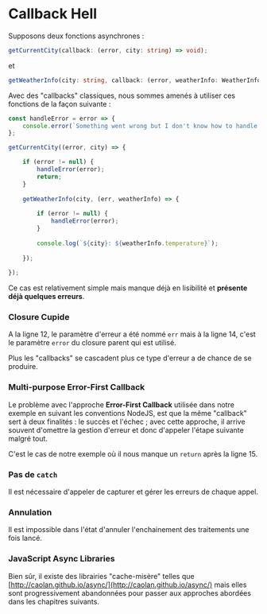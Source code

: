 # Callback Hell

Supposons deux fonctions asynchrones :

```typescript
getCurrentCity(callback: (error, city: string) => void);
```

et

```typescript
getWeatherInfo(city: string, callback: (error, weatherInfo: WeatherInfo) => void);
```

Avec des "callbacks" classiques, nous sommes amenés à utiliser ces fonctions de la façon suivante :

```typescript
const handleError = error => {
    console.error(`Something went wrong but I don't know how to handle it`);
};

getCurrentCity((error, city) => {

    if (error != null) {
        handleError(error);
        return;
    }
    
    getWeatherInfo(city, (err, weatherInfo) => {
        
        if (error != null) {
            handleError(error);
        }
        
        console.log(`${city}: ${weatherInfo.temperature}`);
        
    });
    
});
```

Ce cas est relativement simple mais manque déjà en lisibilité et **présente déjà quelques erreurs**.

### Closure Cupide

A la ligne 12, le paramètre d'erreur a été nommé `err` mais à la ligne 14, c'est le paramètre `error` du closure parent qui est utilisé.

Plus les "callbacks" se cascadent plus ce type d'erreur a de chance de se produire.

### Multi-purpose Error-First Callback

Le problème avec l'approche **Error-First Callback** utilisée dans notre exemple en suivant les conventions NodeJS, est que la même "callback" sert à deux finalités : le succès et l'échec ; avec cette approche, il arrive souvent d'omettre la gestion d'erreur et donc d'appeler l'étape suivante malgré tout.

C'est le cas de notre exemple où il nous manque un `return` après la ligne 15.

### Pas de `catch`

Il est nécessaire d'appeler de capturer et gérer les erreurs de chaque appel.

### Annulation

Il est impossible dans l'état d'annuler l'enchainement des traitements une fois lancé.

### JavaScript Async Libraries

Bien sûr, il existe des librairies "cache-misère" telles que [http://caolan.github.io/async/](http://caolan.github.io/async/) mais elles sont progressivement abandonnées pour passer aux approches abordées dans les chapitres suivants.

